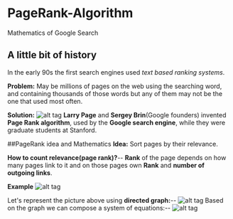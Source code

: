 # PageRank-Algorithm
Mathematics of Google Search

## A little bit of history
In the early 90s the first search engines used *text based ranking systems*.

**Problem:** May be millions of pages on the web using the searching word, and containing thousands of those words but any of them may not be the one that used most often.

**Solution:**
![alt tag](https://3.bp.blogspot.com/-3A5x_Q94B1U/Vkw51-cyPVI/AAAAAAAABAA/p9uyn48Yg_c/s1600/Co-founders-of-google.jpg)
**Larry Page** and **Sergey Brin**(Google founders) invented **Page Rank algorithm**, used by the **Google search engine**, while they were graduate students at Stanford.

##PageRank idea and Mathematics
**Idea:** Sort pages by their relevance.

**How to count relevance(page rank)?**--
**Rank** of the page depends on how many pages link to it and on those pages own **Rank** and **number of outgoing links**.

**Example**
![alt tag](http://www.math.cornell.edu/~mec/Winter2009/RalucaRemus/Lecture3/Images/webpages.jpg)

Let's represent the picture above using **directed graph:**--
![alt tag](http://www.math.cornell.edu/~mec/Winter2009/RalucaRemus/Lecture3/Images/graf2.PNG)
Based on the graph we can compose a system of equations:--
![alt tag](http://www.math.cornell.edu/~mec/Winter2009/RalucaRemus/Lecture3/Images/system.gif)
